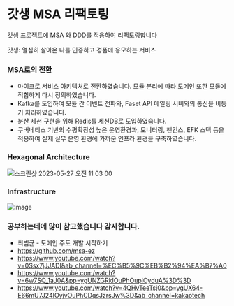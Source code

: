 # 갓생 MSA 리팩토링
갓생 프로젝트에 MSA 와 DDD를 적용하여 리팩토링합니다

갓생: 열심히 살아온 나를 인증하고 경품에 응모하는 서비스
 
### MSA로의 전환

- 마이크로 서비스 아키텍처로 전환하였습니다. 모듈 분리에 따라 도메인 또한 모듈에 적합하게 다시 정의하였습니다.
- Kafka를 도입하여 모듈 간 이벤트 전파와, Faset API 메일링 서버와의 통신을 비동기 처리하였습니다.
- 분산 세션 구현을 위해 Redis를 세션DB로 도입하였습니다.
- 쿠버네티스 기반의 수평확장성 높은 운영환경과, 모니터링, 젠킨스, EFK 스택 등을 적용하여 실제 실무 운영 환경에 가까운 인프라 환경을 구축하였습니다.


### Hexagonal Architecture
![스크린샷 2023-05-27 오전 11 03 00](https://github.com/d-o-p-e/tg-msa-service/assets/76773202/60a4085a-06a6-4a02-904c-991a3bed387e)


### Infrastructure
![image](https://github.com/d-o-p-e/tg-msa-service/assets/76773202/50c337ef-6b45-402e-9fb2-4f267c4e22d3)


### 공부하는데에 많이 참고했습니다 감사합니다.
- 최범균 - 도메인 주도 개발 시작하기
- https://github.com/msa-ez
- https://www.youtube.com/watch?v=0Ssx7jJJADI&ab_channel=%EC%B5%9C%EB%B2%94%EA%B7%A0
- https://www.youtube.com/watch?v=6w7SQ_1aJ0A&pp=ygUNZGRkIOuPhOuplOyduA%3D%3D
- https://www.youtube.com/watch?v=4QHvTeeTsj0&pp=ygUX64-E66mU7J24IOyjvOuPhCDqsJzrsJw%3D&ab_channel=kakaotech
